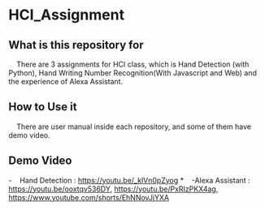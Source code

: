 # HCI_Assignment

## What is this repository for

&nbsp;&nbsp;&nbsp;&nbsp;There are 3 assignments for HCI class, which is Hand Detection (with Python), Hand Writing Number Recognition(With Javascript and Web) and the experience of Alexa Assistant.

## How to Use it
  
&nbsp;&nbsp;&nbsp;&nbsp;There are user manual inside each repository, and some of them have demo video.

## Demo Video

-&nbsp;&nbsp;&nbsp;&nbsp;Hand Detection : https://youtu.be/_klVn0pZyog
*&nbsp;&nbsp;&nbsp;&nbsp;-Alexa Assistant : https://youtu.be/ooxtqv536DY, https://youtu.be/PxRIzPKX4ag, https://www.youtube.com/shorts/EhNNovJjYXA
